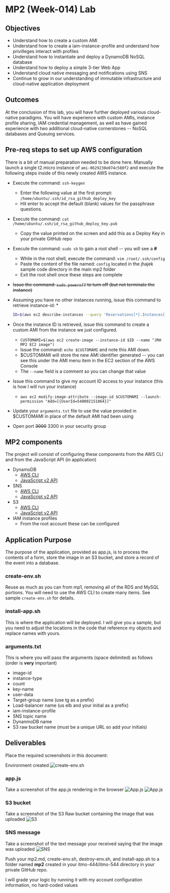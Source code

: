 # MP2 (Week-014) Lab

## Objectives

* Understand how to create a custom AMI
* Understand how to create a iam-instance-profile and understand how privilleges interact with profiles
* Understand how to instantiate and deploy a DynamoDB NoSQL database
* Understand how to deploy a simple 3-tier Web App
* Understand cloud native messaging and notifications using SNS
* Continue to grow in our understanding of immutable infrastructure and cloud-native application deployment

## Outcomes

At the conclusion of this lab, you will have further deployed various cloud-native paradigms. You will have experience with custom AMIs, instance profile sharing, IAM credential management, as well as have gained experience with two additional cloud-native cornerstones -- NoSQL databases and Queuing services.

## Pre-req steps to set up AWS configuration

There is a bit of manual preparation needed to be done here. Manually launch a single t2.micro instance of `ami-0629230e074c580f2` and execute the following steps inside of this newly created AWS instance.

* Execute the command: `ssh-keygen`
  * Enter the following value at the first prompt: `/home/ubuntu/.ssh/id_rsa_github_deploy_key`
  * Hit enter to accept the default (blank) values for the passphrase questions.  
* Execute the command: `cat /home/ubuntu/.ssh/id_rsa_github_deploy_key.pub`
  * Copy the value printed on the screen and add this as a Deploy Key in your private GitHub repo
* Execute the command: `sudo sh` to gain a root shell -- you will see a **#**
  * While in the root shell, execute the command: `vim /root/.ssh/config`
  * Paste the content of the file named: `config` located in the jhajek sample code directory in the main mp2 folder
  * Exit the root shell once these steps are complete
* ~~Issue the command: `sudo poweroff` to turn off (but not terminate the instance)~~
* Assuming you have no other instances running, issue this command to retrieve instance-id:
  * 
  ~~~bash
  ID=$(aws ec2 describe-instances --query 'Reservations[*].Instances[?State.Name==`running`].InstanceId')
  ~~~

* Once the instance ID is retrieved, issue this command to create a custom AMI from the instance we just configured.
  * `CUSTOMAMI=$(aws ec2 create-image --instance-id $ID --name "JRH MP2 EC2 image")`
  * Issue the command: `echo $CUSTOMAMI` and note this AMI down.
  * $CUSTOMAMI will store the new AMI identifier generated -- you can see this under the AMI menu item in the EC2 section of the AWS Console
  * The `--name` field is a comment so you can change that value
* Issue this command to give my account ID access to your instance (this is how I will run your instance)
  * `aws ec2 modify-image-attribute --image-id $CUSTOMAMI --launch-permission "Add=[{UserId=548002151864}]"`
* Update your `arguments.txt` file to use the value provided in $CUSTOMAMI in place of the default AMI had been using
* Open port ~~3000~~ 3300 in your security group

## MP2 components

The project will consist of configuring these components from the AWS CLI and from the JavaScript API (in application)

* DynamoDB
  * [AWS CLI](https://awscli.amazonaws.com/v2/documentation/api/latest/reference/dynamodb/index.html "DynamoDB AWS CLI website")
  * [JavaScript v2 API](https://docs.aws.amazon.com/AWSJavaScriptSDK/latest/ "Javascript AWS API website")
* SNS
  * [AWS CLI](https://awscli.amazonaws.com/v2/documentation/api/latest/reference/sns/index.html "SNS AWS CLI website")
  * [JavaScript v2 API](https://docs.aws.amazon.com/AWSJavaScriptSDK/latest/ "Javascript AWS API website")
* S3
  * [AWS CLI](https://awscli.amazonaws.com/v2/documentation/api/latest/reference/dynamodb/index.html "AWS CLI S3 website")
  * [JavaScript v2 API](https://docs.aws.amazon.com/AWSJavaScriptSDK/latest/ "Javascript AWS API website")
* IAM instance profiles
  * From the root account these can be configured

## Application Purpose

The purpose of the application, provided as app.js, is to process the contents of a form, store the image in an S3 bucket, and store a record of the event into a database.

### create-env.sh

Reuse as much as you can from mp1, removing all of the RDS and MySQL portions.  You will need to use the AWS CLI to create many items.  See sample `create-env.sh` for details.

### install-app.sh

This is where the application will be deployed.  I will give you a sample, but you need to adjust the locations in the code that reference my objects and replace names with yours.

### arguments.txt

This is where you will pass the arguments (space delimited) as follows (order is **very** important)

* image-id
* instance-type
* count
* key-name
* user-data
* Target-group name (use tg as a prefix)
* Load-balancer name (us elb and your initial as a prefix)
* iam-instance-profile
* SNS topic name
* DynanmoDB name
* S3 raw bucket name (must be a unique URL so add your initials)

## Deliverables

Place the required screenshots in this document:

Environment created
![create-env.sh](./media/environment-created.png "Sucessful environment creation")

### app.js

Take a screenshot of the app.js rendering in the browser
![App.js](./media/app-rendered.png "Running app")
![App.js](./media/form-submitted.png "Running app")

### S3 bucket

Take a screenshot of the S3 Raw bucket containing the image that was uploaded
![S3](./media/s3-bucket.png "Files uploaded to S3 bucket")

### SNS message

Take a screenshot of the text message your received saying that the image was uploaded
![SNS](./media/sns-notification.png "Notification received")

Push your mp2.md, create-env.sh, destroy-env.sh, and install-app.sh to a folder named **mp2** created in your itmo-444/itmo-544 directory in your private GitHub repo.

I will grade your logic by running it with my account configuration information, no hard-coded values
